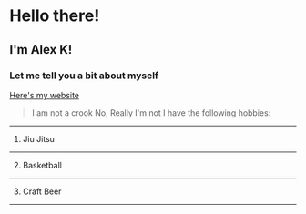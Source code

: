 # Hello there!
## I'm Alex K!
### Let me tell you a bit about myself
[Here's my website](http://alexkarasik.com/)
> I am not a crook
No, Really
> I'm not
I have the following hobbies:
---
1. Jiu Jitsu
---
2. Basketball
---
3. Craft Beer
---


